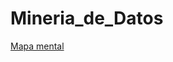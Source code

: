 # Mineria_de_Datos

[Mapa mental](https://github.com/Eliezercastillo-alcantar/Mineria_de_Datos/blob/master/MapaMental_1_1684521.pdf)
